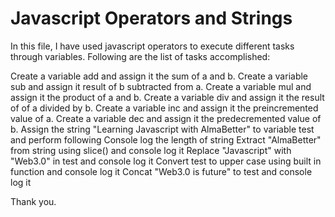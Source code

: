 # Javascript Operators and Strings


In this file, I have used javascript operators to execute different tasks through variables. 
Following are the list of tasks accomplished:

Create a variable add and assign it the sum of a and b.
Create a variable sub and assign it result of b subtracted from a.
Create a variable mul and assign it the product of a and b.
Create a variable div and assign it the result of of a divided by b.
Create a variable inc and assign it the preincremented value of a.
Create a variable dec and assign it the predecremented value of b.
Assign the string "Learning Javascript with AlmaBetter" to variable test and perform following
  Console log the length of string
  Extract "AlmaBetter" from string using slice() and console log it
  Replace "Javascript" with "Web3.0" in test and console log it
  Convert test to upper case using built in function and console log it
  Concat "Web3.0 is future" to test and console log it

Thank you.
